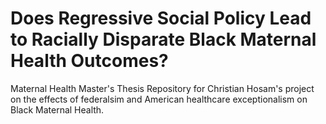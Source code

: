 # Does Regressive Social Policy Lead to Racially Disparate Black Maternal Health Outcomes? 

Maternal Health Master's Thesis Repository for Christian Hosam's project on the effects of federalsim and American healthcare exceptionalism on Black Maternal Health.
